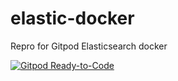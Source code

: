 # elastic-docker
Repro for Gitpod Elasticsearch docker

[![Gitpod Ready-to-Code](https://img.shields.io/badge/Gitpod-Ready--to--Code-blue?logo=gitpod&style=flat-square)](https://gitpod.io/https://github.com/Yahia-M/elastic-docker)

